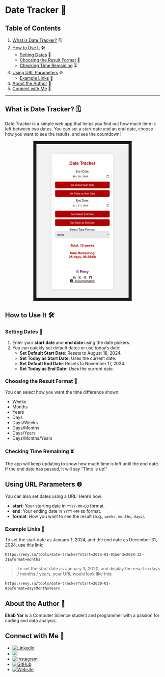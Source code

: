 # Date Tracker 🚀

## Table of Contents
1. [What is Date Tracker?](#what-is-date-tracker) 🗓️
2. [How to Use It](#how-to-use-it-%EF%B8%8F) 🛠️
   - [Setting Dates](#setting-dates) 📅
   - [Choosing the Result Format](#choosing-the-result-format) 🔄
   - [Checking Time Remaining](#checking-time-remaining) ⏳
3. [Using URL Parameters](#using-url-parameters) 🌐
   - [Example Links](#example-links) 🔗
4. [About the Author](#about-the-author) 👤
5. [Connect with Me](#connect-with-me) 📱

---

## What is Date Tracker? 🗓️
Date Tracker is a simple web app that helps you find out how much time is left between two dates. You can set a start date and an end date, choose how you want to see the results, and see the countdown!

<p align="center">
<img src="https://github.com/feny1/date-tracker/blob/main/screenshot.png?raw=true" width="300" height="500" border="10"/>
</p>

## How to Use It 🛠️

### Setting Dates 📅
1. Enter your **start date** and **end date** using the date pickers.
2. You can quickly set default dates or use today’s date:
   - **Set Default Start Date**: Resets to August 18, 2024.
   - **Set Today as Start Date**: Uses the current date.
   - **Set Default End Date**: Resets to November 17, 2024.
   - **Set Today as End Date**: Uses the current date.

### Choosing the Result Format 🔄
You can select how you want the time difference shown:
- Weeks
- Months
- Years
- Days
- Days/Weeks
- Days/Months
- Days/Years
- Days/Months/Years

### Checking Time Remaining ⏳
The app will keep updating to show how much time is left until the end date. If the end date has passed, it will say "Time is up!"

## Using URL Parameters 🌐
You can also set dates using a URL! Here’s how:

- **start**: Your starting date in `YYYY-MM-DD` format.
- **end**: Your ending date in `YYYY-MM-DD` format.
- **format**: How you want to see the result (e.g., `weeks`, `months`, `days`).

### Example Links 🔗
To set the start date as January 1, 2024, and the end date as December 31, 2024, use this link:
```
https://eny.sa/tools/date-tracker?start=2024-01-01&end=2024-12-31&format=months
```
> To set the start date as January 3, 2020, and display the result in days / months / years, your URL would look like this:
```
https://eny.sa/tools/date-tracker?start=2020-01-03&format=daysMonthsYears
```
## About the Author 👤
**Ehab Yar** is a Computer Science student and programmer with a passion for coding and data analysis.

## Connect with Me 📱
- [![LinkedIn](https://img.shields.io/badge/LinkedIn-%230A66C2.svg?&style=for-the-badge&logo=linkedin&logoColor=white)](https://www.linkedin.com/in/ehab-yar-4a1bb4193/)
- [![](https://img.shields.io/badge/X-%23181717.svg?&style=for-the-badge&logo=x&logoColor=white)](https://x.com/_f_eny)
- [![Instagram](https://img.shields.io/badge/Instagram-%23E1306C.svg?&style=for-the-badge&logo=instagram&logoColor=white)](https://instagram.com/_f_eny)
- [![GitHub](https://img.shields.io/badge/GitHub-%23181717.svg?&style=for-the-badge&logo=github&logoColor=white)](https://github.com/feny1)
- [![Website](https://img.shields.io/badge/Website-%23FF5722.svg?&style=for-the-badge)](https://eny.sa)
